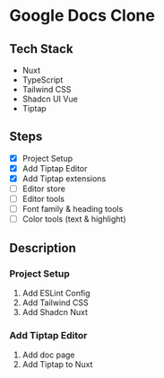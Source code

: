 # Google Docs Clone

## Tech Stack
- Nuxt
- TypeScript
- Tailwind CSS
- Shadcn UI Vue
- Tiptap

## Steps
- [x] Project Setup
- [x] Add Tiptap Editor
- [x] Add Tiptap extensions
- [ ] Editor store
- [ ] Editor tools
- [ ] Font family & heading tools
- [ ] Color tools (text & highlight)

## Description

### Project Setup
1. Add ESLint Config
2. Add Tailwind CSS
3. Add Shadcn Nuxt

### Add Tiptap Editor
1. Add doc page
2. Add Tiptap to Nuxt
